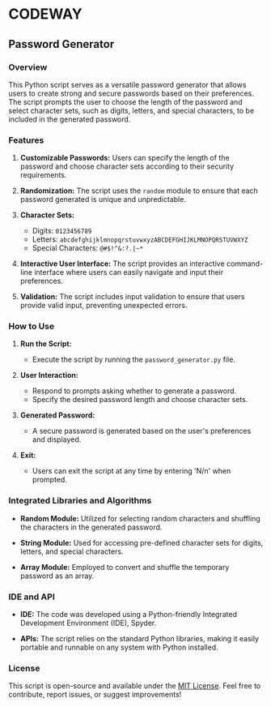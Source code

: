 # CODEWAY
## Password Generator

### Overview
This Python script serves as a versatile password generator that allows users to create strong and secure passwords based on their preferences. The script prompts the user to choose the length of the password and select character sets, such as digits, letters, and special characters, to be included in the generated password.

### Features
1. **Customizable Passwords:** Users can specify the length of the password and choose character sets according to their security requirements.
   
2. **Randomization:** The script uses the `random` module to ensure that each password generated is unique and unpredictable.

3. **Character Sets:**
    - Digits: `0123456789`
    - Letters: `abcdefghijklmnopqrstuvwxyzABCDEFGHIJKLMNOPQRSTUVWXYZ`
    - Special Characters: `@#$!^&:?.|~*`

4. **Interactive User Interface:** The script provides an interactive command-line interface where users can easily navigate and input their preferences.

5. **Validation:** The script includes input validation to ensure that users provide valid input, preventing unexpected errors.

### How to Use
1. **Run the Script:**
    - Execute the script by running the `password_generator.py` file.

2. **User Interaction:**
    - Respond to prompts asking whether to generate a password.
    - Specify the desired password length and choose character sets.

3. **Generated Password:**
    - A secure password is generated based on the user's preferences and displayed.

4. **Exit:**
    - Users can exit the script at any time by entering 'N/n' when prompted.

### Integrated Libraries and Algorithms
- **Random Module:** Utilized for selecting random characters and shuffling the characters in the generated password.
  
- **String Module:** Used for accessing pre-defined character sets for digits, letters, and special characters.

- **Array Module:** Employed to convert and shuffle the temporary password as an array.

### IDE and API
- **IDE:** The code was developed using a Python-friendly Integrated Development Environment (IDE), Spyder.

- **APIs:** The script relies on the standard Python libraries, making it easily portable and runnable on any system with Python installed.

### License
This script is open-source and available under the [MIT License](LICENSE.md).
Feel free to contribute, report issues, or suggest improvements!
